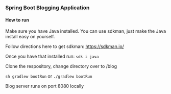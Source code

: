 ### Spring Boot Blogging Application ###

#### How to run ####

Make sure you have Java installed.
You can use sdkman, just make the Java install easy on yourself.

Follow directions here to get sdkman:
https://sdkman.io/

Once you have that installed run:
`sdk i java`

Clone the respository, change directory over to /blog

`sh gradlew bootRun`
or
`./gradlew bootRun`

Blog server runs on port 8080 locally
